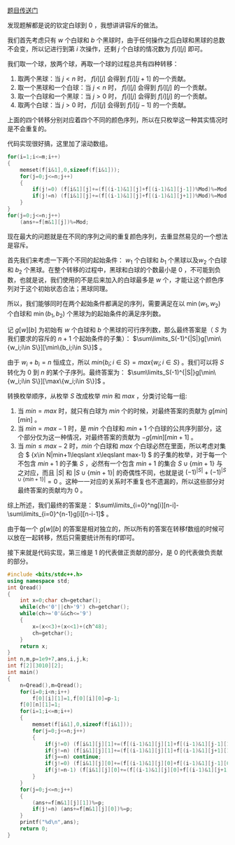 [题目传送门](https://www.luogu.com.cn/problem/AT2370)

发现题解都是说的钦定白球到 0 ，我想讲讲容斥的做法。

我们首先考虑只有 $w$ 个白球和 $b$ 个黑球时，由于任何操作之后白球和黑球的总数不会变，所以记进行到第 $i$ 次操作，还剩 $j$ 个白球的情况数为 $f[i][j]$ 即可。

我们取一个球，放两个球，再取一个球的过程总共有四种转移：

1. 取两个黑球：当 $j<n$ 时， $f[i][j]$ 会得到 $f[i][j+1]$ 的一个贡献。
2. 取一个黑球和一个白球：当 $j<n$ 时， $f[i][j]$ 会得到 $f[i][j]$ 的一个贡献。
3. 取一个白球和一个黑球：当 $j>0$ 时， $f[i][j]$ 会得到 $f[i][j]$ 的一个贡献。
4. 取两个白球：当 $j>0$ 时， $f[i][j]$ 会得到 $f[i][j-1]$ 的一个贡献。

上面的四个转移分别对应着四个不同的颜色序列，所以在只枚举这一种其实情况时是不会重复的。

代码实现很好搞，这里加了滚动数组。
```cpp
for(i=1;i<=m;i++)
{
	memset(f[i&1],0,sizeof(f[i&1])); 
	for(j=0;j<=n;j++)
	{
		if(j!=0) (f[i&1][j]+=(f[(i-1)&1][j]+f[(i-1)&1][j-1])%Mod)%=Mod;
		if(j!=n) (f[i&1][j]+=(f[(i-1)&1][j]+f[(i-1)&1][j+1])%Mod)%=Mod;
	}
}
for(j=0;j<=n;j++)
	(ans+=f[m&1][j])%=Mod;
```


现在最大的问题就是在不同的序列之间的重复颜色序列，去重显然易见的一个想法是容斥。

首先我们来考虑一下两个不同的起始条件： $w_1$ 个白球和 $b_1$ 个黑球以及$w_2$ 个白球和 $b_2$ 个黑球。在整个转移的过程中，黑球和白球的个数最小是 $0$ ，不可能到负数，也就是说，我们使用的不是后来加入的白球最多是 $w$ 个，才能让这个颜色序列对于这个初始状态合法；黑球同理。

所以，我们能够同时在两个起始条件都满足的序列，需要满足在以 $\min(w_1,w_2)$ 个白球和 $\min(b_1,b_2)$ 个黑球为的起始条件的满足序列数。

记 $g[w][b]$ 为初始有 $w$ 个白球和 $b$ 个黑球的可行序列数，那么最终答案是（ $S$ 为我们要求的容斥的 $n+1$ 个起始条件的子集）： $\sum\limits_S(-1)^{|S|}g[\min\{w_i;i\in S\}][\min\{b_i;i\in S\}]$ 。

由于 $w_i+b_i=n$ 恒成立，所以 $min\{b_i;i\in S\}=max\{w_i;i\in S\}$ 。我们可以将 $S$ 转化为 $0$ 到 $n$ 的某个子序列。最终答案为： $\sum\limits_S(-1)^{|S|}g[\min\{w_i;i\in S\}][\max\{w_i;i\in S\}]$ 。

转换枚举顺序，从枚举 $S$ 改成枚举 $min$ 和 $max$ ，分类讨论每一组:

1. 当 $min=max$ 时，就只有白球为 $min$ 个的时候，对最终答案的贡献为 $g[min][min]$ 。
2. 当 $min=max-1$ 时，是 $min$ 个白球和 $min+1$ 个白球的公共序列部分，这个部分仅为这一种情况，对最终答案的贡献为 $-g[min][min+1]$ 。
3. 当 $min\leqslant max-2$ 时，$min$ 个白球和 $max$ 个白球必然在里面，所以考虑对集合 $ \{x\in N|min+1\leqslant x\leqslant max-1\} $ 的子集的枚举，对于每一个不包含 $min+1$ 的子集 $S$ ，必然有一个包含 $min+1$ 的集合 $S\cup\{min+1\}$ 与之对应，而且 $|S|$ 和 $|S\cup\{min+1\}|$ 的奇偶性不同，也就是说 $(-1)^{|S|}+(-1)^{|S\cup\{min+1\}|}=0$ 。这种一一对应的关系时不重复也不遗漏的，所以这些部分对最终答案的贡献均为 $0$ 。

综上所述，我们最终的答案是： $\sum\limits_{i=0}^ng[i][n-i]-\sum\limits_{i=0}^{n-1}g[i][n-i-1]$ 。

由于每一个 $g[w][b]$ 的答案是相对独立的，所以所有的答案在转移f数组的时候可以放在一起转移，然后只需要统计所有的f即可。

接下来就是代码实现，第三维是 1 的代表做正贡献的部分，是 0 的代表做负贡献的部分。

```cpp
#include <bits/stdc++.h>
using namespace std;
int Qread()
{
	int x=0;char ch=getchar();
	while(ch<'0'||ch>'9') ch=getchar();
	while(ch>='0'&&ch<='9')
	{
		x=(x<<3)+(x<<1)+(ch^48);
		ch=getchar();
	}
	return x;
}
int n,m,p=1e9+7,ans,i,j,k;
int f[2][3010][2];
int main()
{
	n=Qread(),m=Qread();
	for(i=0;i<n;i++)
		f[0][i][1]=1,f[0][i][0]=p-1;
	f[0][n][1]=1;
	for(i=1;i<=m;i++)
	{
		memset(f[i&1],0,sizeof(f[i&1])); 
		for(j=0;j<=n;j++)
		{
			if(j!=0) (f[i&1][j][1]+=(f[(i-1)&1][j][1]+f[(i-1)&1][j-1][1])%p)%=p;
			if(j!=n) (f[i&1][j][1]+=(f[(i-1)&1][j][1]+f[(i-1)&1][j+1][1])%p)%=p;
			if(j==n) continue;
			if(j!=0) (f[i&1][j][0]+=(f[(i-1)&1][j][0]+f[(i-1)&1][j-1][0])%p)%=p;
			if(j!=n-1) (f[i&1][j][0]+=(f[(i-1)&1][j][0]+f[(i-1)&1][j+1][0])%p)%=p;
		}
	}
	for(j=0;j<=n;j++)
	{
		(ans+=f[m&1][j][1])%=p;
		if(j!=n) (ans+=f[m&1][j][0])%=p;
	}
	printf("%d\n",ans);
	return 0;
}
```